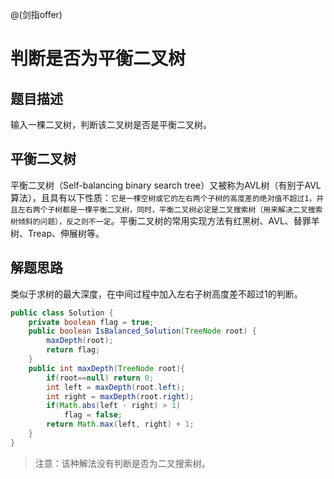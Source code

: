 @(剑指offer)

# 判断是否为平衡二叉树
## 题目描述
输入一棵二叉树，判断该二叉树是否是平衡二叉树。

## 平衡二叉树
平衡二叉树（Self-balancing binary search tree）又被称为AVL树（有别于AVL算法），且具有以下性质：`它是一棵空树或它的左右两个子树的高度差的绝对值不超过1，并且左右两个子树都是一棵平衡二叉树，同时，平衡二叉树必定是二叉搜索树（用来解决二叉搜索树倾斜的问题），反之则不一定`。平衡二叉树的常用实现方法有红黑树、AVL、替罪羊树、Treap、伸展树等。


## 解题思路
类似于求树的最大深度，在中间过程中加入左右子树高度差不超过1的判断。

```java
public class Solution {
    private boolean flag = true;
    public boolean IsBalanced_Solution(TreeNode root) {
        maxDepth(root);
        return flag;
    }
    public int maxDepth(TreeNode root){
        if(root==null) return 0;
        int left = maxDepth(root.left);
        int right = maxDepth(root.right);
        if(Math.abs(left - right) > 1)
            flag = false;
        return Math.max(left, right) + 1;
    }
}
```
> 注意：该种解法没有判断是否为二叉搜索树。

